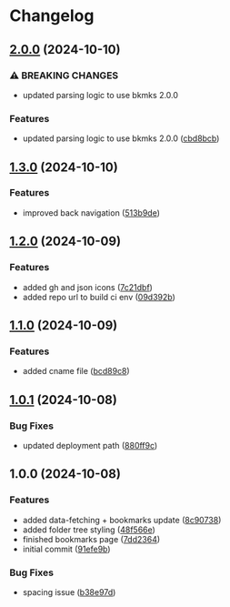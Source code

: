 # Changelog

## [2.0.0](https://github.com/nico-i/links.nico.ismaili.de/compare/v1.3.0...v2.0.0) (2024-10-10)


### ⚠ BREAKING CHANGES

* updated parsing logic to use bkmks 2.0.0

### Features

* updated parsing logic to use bkmks 2.0.0 ([cbd8bcb](https://github.com/nico-i/links.nico.ismaili.de/commit/cbd8bcbbcf3c481d34614a7e2b1b52da0e4b5769))

## [1.3.0](https://github.com/nico-i/links.nico.ismaili.de/compare/v1.2.0...v1.3.0) (2024-10-10)


### Features

* improved back navigation ([513b9de](https://github.com/nico-i/links.nico.ismaili.de/commit/513b9de4c41c1abc75e588de9286762163ac0005))

## [1.2.0](https://github.com/nico-i/links.nico.ismaili.de/compare/v1.1.0...v1.2.0) (2024-10-09)


### Features

* added gh and json icons ([7c21dbf](https://github.com/nico-i/links.nico.ismaili.de/commit/7c21dbf7dff0cb0f3cf3add6b76578b7e37f5dea))
* added repo url to build ci env ([09d392b](https://github.com/nico-i/links.nico.ismaili.de/commit/09d392b5e684c0f647b24743fc3904e2a9cb0afc))

## [1.1.0](https://github.com/nico-i/bmarks.nico.ismaili.de/compare/v1.0.1...v1.1.0) (2024-10-09)


### Features

* added cname file ([bcd89c8](https://github.com/nico-i/bmarks.nico.ismaili.de/commit/bcd89c8b626b54c5a35dcb47ce96a6f3ee8ddcd7))

## [1.0.1](https://github.com/nico-i/bmarks.nico.ismaili.de/compare/v1.0.0...v1.0.1) (2024-10-08)


### Bug Fixes

* updated deployment path ([880ff9c](https://github.com/nico-i/bmarks.nico.ismaili.de/commit/880ff9c4887d3c0a1005037020f4849bc962162d))

## 1.0.0 (2024-10-08)


### Features

* added data-fetching + bookmarks update ([8c90738](https://github.com/nico-i/bmarks.nico.ismaili.de/commit/8c90738146c3c22c9acc3bba4536b7687e1652be))
* added folder tree styling ([48f566e](https://github.com/nico-i/bmarks.nico.ismaili.de/commit/48f566ef836551aed9b6ba4824ceb5be7987c48d))
* finished bookmarks page ([7dd2364](https://github.com/nico-i/bmarks.nico.ismaili.de/commit/7dd2364cebba93c5b5d59edac86b72ec8628c55d))
* initial commit ([91efe9b](https://github.com/nico-i/bmarks.nico.ismaili.de/commit/91efe9bdc980ed54358764bf800a029ac5e035e6))


### Bug Fixes

* spacing issue ([b38e97d](https://github.com/nico-i/bmarks.nico.ismaili.de/commit/b38e97d631826f77624e04b1a64d686459b5117e))
